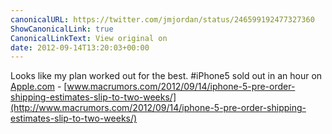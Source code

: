 ```yaml
---
canonicalURL: https://twitter.com/jmjordan/status/246599192477327360
ShowCanonicalLink: true
CanonicalLinkText: View original on
date: 2012-09-14T13:20:03+00:00
---
```

Looks like my plan worked out for the best. #iPhone5 sold out in an hour on [Apple.com](http://Apple.com) - [www.macrumors.com/2012/09/14/iphone-5-pre-order-shipping-estimates-slip-to-two-weeks/](http://www.macrumors.com/2012/09/14/iphone-5-pre-order-shipping-estimates-slip-to-two-weeks/)